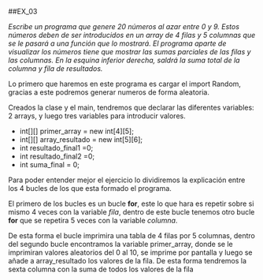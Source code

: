 ##EX_03

*Escribe un programa que genere 20 números al azar entre 0 y 9. Estos números deben 
de ser introducidos en un array de 4 filas y 5 columnas que se le pasará a una función 
que lo mostrará. El programa aparte de visualizar los números tiene que mostrar las 
sumas parciales de las filas y las columnas. En la esquina inferior derecha, saldrá la 
suma total de la columna y fila de resultados.*

Lo primero que haremos en este programa es cargar el import Random, gracias a este podremos generar numeros de forma aleatoria.

Creados la clase y el main, tendremos que declarar las diferentes variables: 2 arrays, y luego tres variables para introducir valores.

* int[][] primer_array = new int[4][5];
* int[][] array_resultado = new int[5][6];
* int resultado_final1 =0;
* int resultado_final2 =0;
* int suma_final = 0;

Para poder entender mejor el ejercicio lo dividiremos la explicación entre los 4 bucles de los que esta formado el programa.

El primero de los bucles es un bucle **for**, este lo que hara es repetir sobre si mismo 4 veces con la variable *fila*, dentro de este bucle tenemos otro bucle **for** que se repetira 5 veces con la variable *columna*. 

De esta forma el bucle imprimira una tabla de 4 filas por 5 columnas, dentro del segundo bucle encontramos la variable primer_array, donde se le imprimiran valores aleatorios del 0 al 10, se imprime por pantalla y luego se añade a array_resultado los valores de la fila. De esta forma tendremos la sexta columna con la suma de todos los valores de la fila



